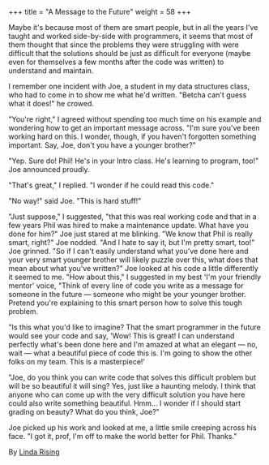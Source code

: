 +++
title = "A Message to the Future"
weight = 58
+++

Maybe it's because most of them are smart people, but in all the years I've taught and worked side-by-side with programmers, it seems that most of them thought that since the problems they were struggling with were difficult that the solutions should be just as difficult for everyone (maybe even for themselves a few months after the code was written) to understand and maintain.

I remember one incident with Joe, a student in my data structures class, who had to come in to show me what he'd written. "Betcha can't guess what it does!" he crowed.

"You're right," I agreed without spending too much time on his example and wondering how to get an important message across. "I'm sure you've been working hard on this. I wonder, though, if you haven't forgotten something important. Say, Joe, don't you have a younger brother?"

"Yep. Sure do! Phil! He's in your Intro class. He's learning to program, too!" Joe announced proudly.

"That's great," I replied. "I wonder if he could read this code."

"No way!" said Joe. "This is hard stuff!"

"Just suppose," I suggested, "that this was real working code and that in a few years Phil was hired to make a maintenance update. What have you done for him?" Joe just stared at me blinking. "We know that Phil is really smart, right?" Joe nodded. "And I hate to say it, but I'm pretty smart, too!" Joe grinned. "So if I can't easily understand what you've done here and your very smart younger brother will likely puzzle over this, what does that mean about what you've written?" Joe looked at his code a little differently it seemed to me. "How about this," I suggested in my best 'I'm your friendly mentor' voice, "Think of every line of code you write as a message for someone in the future — someone who might be your younger brother. Pretend you're explaining to this smart person how to solve this tough problem.

"Is this what you'd like to imagine? That the smart programmer in the future would see your code and say, 'Wow! This is great! I can understand perfectly what's been done here and I'm amazed at what an elegant — no, wait — what a beautiful piece of code this is. I'm going to show the other folks on my team. This is a masterpiece!'

"Joe, do you think you can write code that solves this difficult problem but will be so beautiful it will sing? Yes, just like a haunting melody. I think that anyone who can come up with the very difficult solution you have here could also write something beautiful. Hmm... I wonder if I should start grading on beauty? What do you think, Joe?"

Joe picked up his work and looked at me, a little smile creeping across his face. "I got it, prof, I'm off to make the world better for Phil. Thanks."

By [Linda Rising](http://programmer.97things.oreilly.com/wiki/index.php/Linda_Rising)